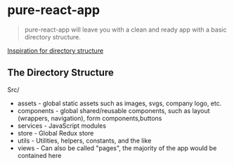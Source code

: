 # pure-react-app

> pure-react-app will leave you with a clean and ready app with a basic directory structure.

[Inspiration for directory structure](https://www.taniarascia.com/react-architecture-directory-structure/)

## The Directory Structure
Src/
  * assets - global static assets such as images, svgs, company logo, etc.
  * components - global shared/reusable components, such as layout (wrappers, navigation), form components,buttons
  * services - JavaScript modules
  * store - Global Redux store
  * utils - Utilities, helpers, constants, and the like
  * views - Can also be called "pages", the majority of the app would be contained here